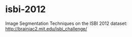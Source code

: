 # isbi-2012
Image Segmentation Techniques on the ISBI 2012 dataset: http://brainiac2.mit.edu/isbi_challenge/
